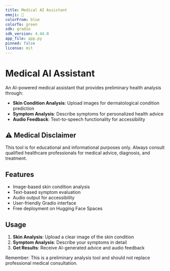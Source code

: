 ```yaml
---
title: Medical AI Assistant
emoji: 🏥
colorFrom: blue
colorTo: green
sdk: gradio
sdk_version: 4.44.0
app_file: app.py
pinned: false
license: mit
---
```


# Medical AI Assistant

An AI-powered medical assistant that provides preliminary health analysis through:

- **Skin Condition Analysis**: Upload images for dermatological condition prediction
- **Symptom Analysis**: Describe symptoms for personalized health advice
- **Audio Feedback**: Text-to-speech functionality for accessibility

## ⚠️ Medical Disclaimer

This tool is for educational and informational purposes only. Always consult qualified healthcare professionals for medical advice, diagnosis, and treatment.

## Features

- Image-based skin condition analysis
- Text-based symptom evaluation
- Audio output for accessibility
- User-friendly Gradio interface
- Free deployment on Hugging Face Spaces

## Usage

1. **Skin Analysis**: Upload a clear image of the skin condition
2. **Symptom Analysis**: Describe your symptoms in detail
3. **Get Results**: Receive AI-generated advice and audio feedback

Remember: This is a preliminary analysis tool and should not replace professional medical consultation.
